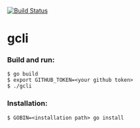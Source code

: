 [![Build Status](https://github.com/aobolensk/gcli/workflows/Build/badge.svg)](https://github.com/aobolensk/gcli/actions)

# gcli

### Build and run:
```console
$ go build
$ export GITHUB_TOKEN=<your github token>
$ ./gcli
```

### Installation:
```console
$ GOBIN=<installation path> go install
```
